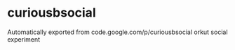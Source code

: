 # curiousbsocial
Automatically exported from code.google.com/p/curiousbsocial
orkut social experiment
